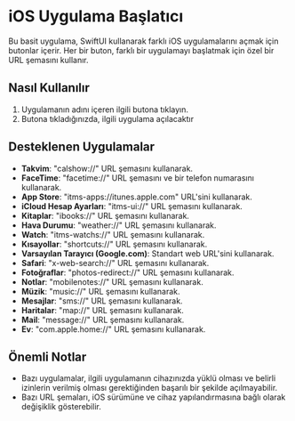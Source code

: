 # iOS Uygulama Başlatıcı

Bu basit uygulama, SwiftUI kullanarak farklı iOS uygulamalarını açmak için butonlar içerir. Her bir buton, farklı bir uygulamayı başlatmak için özel bir URL şemasını kullanır.

## Nasıl Kullanılır

1. Uygulamanın adını içeren ilgili butona tıklayın.
3. Butona tıkladığınızda, ilgili uygulama açılacaktır

## Desteklenen Uygulamalar

- **Takvim**: "calshow://" URL şemasını kullanarak.
- **FaceTime**: "facetime://" URL şemasını ve bir telefon numarasını kullanarak.
- **App Store**: "itms-apps://itunes.apple.com" URL'sini kullanarak.
- **iCloud Hesap Ayarları**: "itms-ui://" URL şemasını kullanarak.
- **Kitaplar**: "ibooks://" URL şemasını kullanarak.
- **Hava Durumu**: "weather://" URL şemasını kullanarak.
- **Watch**: "itms-watchs://" URL şemasını kullanarak.
- **Kısayollar**: "shortcuts://" URL şemasını kullanarak.
- **Varsayılan Tarayıcı (Google.com)**: Standart web URL'sini kullanarak.
- **Safari**: "x-web-search://" URL şemasını kullanarak.
- **Fotoğraflar**: "photos-redirect://" URL şemasını kullanarak.
- **Notlar**: "mobilenotes://" URL şemasını kullanarak.
- **Müzik**: "music://" URL şemasını kullanarak.
- **Mesajlar**: "sms://" URL şemasını kullanarak.
- **Haritalar**: "map://" URL şemasını kullanarak.
- **Mail**: "message://" URL şemasını kullanarak.
- **Ev**: "com.apple.home://" URL şemasını kullanarak.

## Önemli Notlar

- Bazı uygulamalar, ilgili uygulamanın cihazınızda yüklü olması ve belirli izinlerin verilmiş olması gerektiğinden başarılı bir şekilde açılmayabilir.
- Bazı URL şemaları, iOS sürümüne ve cihaz yapılandırmasına bağlı olarak değişiklik gösterebilir.
